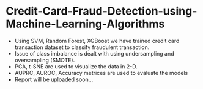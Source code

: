# Credit-Card-Fraud-Detection-using-Machine-Learning-Algorithms
- Using SVM, Random Forest, XGBoost we have trained credit card transaction dataset to classify fraudulent transaction. 
- Issue of class imbalance is dealt with using undersampling and oversampling (SMOTE). 
- PCA, t-SNE are used to visualize the data in 2-D. 
- AUPRC, AUROC, Accuracy metrices are used to evaluate the models 
- Report will be uploaded soon...
